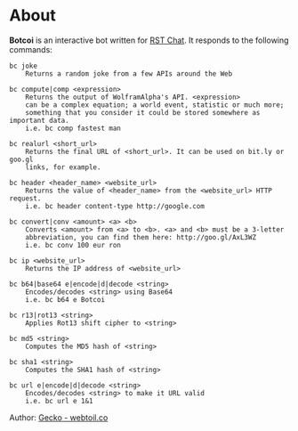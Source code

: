 About
===
<strong>Botcoi</strong> is an interactive bot written for <a href="https://rstforums.com/chat/" target="_blank">RST Chat</a>. It responds to the following commands:

```
bc joke
	Returns a random joke from a few APIs around the Web

bc compute|comp <expression>
	Returns the output of WolframAlpha's API. <expression>
	can be a complex equation; a world event, statistic or much more;
	something that you consider it could be stored somewhere as important data.
	i.e. bc comp fastest man

bc realurl <short_url>
	Returns the final URL of <short_url>. It can be used on bit.ly or goo.gl
	links, for example.

bc header <header_name> <website_url>
	Returns the value of <header_name> from the <website_url> HTTP request.
	i.e. bc header content-type http://google.com

bc convert|conv <amount> <a> <b>
	Converts <amount> from <a> to <b>. <a> and <b> must be a 3-letter
	abbreviation, you can find them here: http://goo.gl/AxL3WZ
	i.e. bc conv 100 eur ron

bc ip <website_url>
	Returns the IP address of <website_url>

bc b64|base64 e|encode|d|decode <string>
	Encodes/decodes <string> using Base64
	i.e. bc b64 e Botcoi

bc r13|rot13 <string>
	Applies Rot13 shift cipher to <string>

bc md5 <string>
	Computes the MD5 hash of <string>

bc sha1 <string>
	Computes the SHA1 hash of <string>

bc url e|encode|d|decode <string>
	Encodes/decodes <string> to make it URL valid
	i.e. bc url e 1&1
```

Author: <a href="http://webtoil.co/" target="_blank">Gecko - webtoil.co</a>
